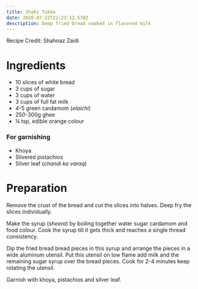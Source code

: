```yaml
---
title: Shahi Tukda
date: 2020-07-12T22:23:12.570Z
description: Deep fried bread soaked in flavored milk
---
```

Recipe Credit: Shahnaz Zaidi  

# Ingredients
- 10 slices of white bread
- 3 cups of sugar
- 3 cups of water 
- 3 cups of full fat milk
- 4-5 green cardamom (_elaichi_) 
- 250-300g ghee
- ¼ tsp, edible orange colour

### For garnishing
- Khoya
- Slivered pistachios 
- Silver leaf (_chandi ka varaq_)

# Preparation

Remove the crust of the bread and cut the slices into halves. Deep fry the slices individually.

Make the syrup (_sheera_) by boiling together water sugar cardamom and food colour. Cook the syrup till it gets thick and reaches a single thread consistency.

Dip the fried bread bread pieces in this syrup and arrange the pieces in a wide aluminum utensil. Put this utensil on low flame add milk and the remaining sugar syrup over the bread pieces. Cook for 2-4 minutes keep rotating the utensil.

Garnish with khoya, pistachios and silver leaf.
